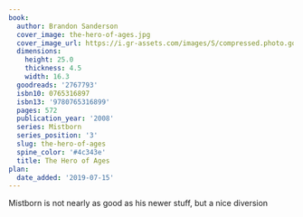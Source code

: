 ```yaml
---
book:
  author: Brandon Sanderson
  cover_image: the-hero-of-ages.jpg
  cover_image_url: https://i.gr-assets.com/images/S/compressed.photo.goodreads.com/books/1480717763l/2767793._SX98_.jpg
  dimensions:
    height: 25.0
    thickness: 4.5
    width: 16.3
  goodreads: '2767793'
  isbn10: 0765316897
  isbn13: '9780765316899'
  pages: 572
  publication_year: '2008'
  series: Mistborn
  series_position: '3'
  slug: the-hero-of-ages
  spine_color: '#4c343e'
  title: The Hero of Ages
plan:
  date_added: '2019-07-15'
---
```


Mistborn is not nearly as good as his newer stuff, but a nice diversion
